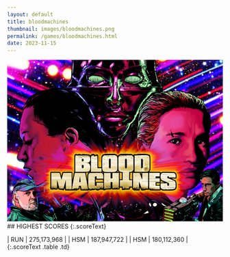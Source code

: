 ```yaml
---
layout: default
title: bloodmachines
thumbnail: images/bloodmachines.png
permalink: /games/bloodmachines.html
date: 2023-11-15
---
```


<img src="../images/bloodmachines.png" class="gameThumbnail img-fluid mx-auto align-middle">
## HIGHEST SCORES
{:.scoreText}

| RUN | 275,173,968 | 
| HSM | 187,947,722 | 
| HSM | 180,112,360 | 
{:.scoreText .table .td}
